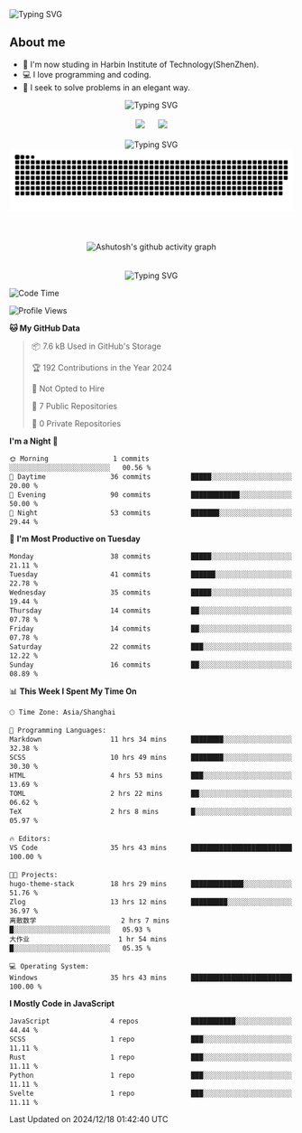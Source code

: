 <img src="https://readme-typing-svg.demolab.com?font=Fira+Code&weight=200&size=100&pause=1000&color=3986FF&center=true&vCenter=true&random=false&width=2000&height=160&lines=Hi+there!+++o(*%5E%E2%96%BD%5E*)%E2%94%9B;console.log(%22Hello+World!%22)" alt="Typing SVG" />

## About me
- 🏫 I'm now studing in Harbin Institute of Technology(ShenZhen).
- 💻 I love programming and coding.
- 🍷 I seek to solve problems in an elegant way.

<div align="center">
  <img src="https://readme-typing-svg.demolab.com?font=Fira+Code&weight=200&size=50&pause=1000&color=3986FF&center=true&vCenter=true&random=false&width=2000&height=100&lines=Here+are+my+stats..." alt="Typing SVG" />
  <br><br>
  <img height="180px" src="https://github-readme-stats-git-masterrstaa-rickstaa.vercel.app/api?username=whateverzpy&rank_icon=percentile&hide_border=true&show_icons=true&include_all_commits=true&bg_color=0,ea6161,ffc64d,fffc4d,52fa5a" />&nbsp;&nbsp;&nbsp;&nbsp;&nbsp;&nbsp;<img height="180px" src="https://github-readme-stats-git-masterrstaa-rickstaa.vercel.app/api/top-langs/?username=whateverzpy&layout=donut&hide_border=true&bg_color=0,52fa5a,4dfcff,c64dff" />
  <br><br>
  <img src="https://readme-typing-svg.demolab.com?font=Fira+Code&weight=200&size=50&pause=1000&color=3986FF&center=true&vCenter=true&random=false&width=2000&height=100&lines=Here+are+my+contributions..." alt="Typing SVG" />
  <picture>
    <source media="(prefers-color-scheme: dark)" srcset="https://raw.githubusercontent.com/whateverzpy/whateverzpy/main/assets/github-snake-dark.svg" />
    <source media="(prefers-color-scheme: light)" srcset="https://raw.githubusercontent.com/whateverzpy/whateverzpy/main/assets/github-snake.svg" />
    <img alt="github-snake" src="https://raw.githubusercontent.com/whateverzpy/whateverzpy/main/assets/github-snake.svg" />
  </picture>
  <br><br><br><br>
  <picture>
    <source media="(prefers-color-scheme: dark)"
          srcset="https://github-readme-activity-graph.vercel.app/graph?username=whateverzpy&theme=tokyo-night" />
    <source media="(prefers-color-scheme: light)"
          srcset="https://github-readme-activity-graph.vercel.app/graph?username=whateverzpy&theme=tokyo-day" />
    <img alt="Ashutosh's github activity graph"
       src="https://github-readme-activity-graph.vercel.app/graph?username=whateverzpy&theme=tokyo-day"
       width="860px"/>
  </picture>
  <br><br><br>
  <img src="https://readme-typing-svg.demolab.com?font=Fira+Code&weight=200&size=120&pause=1000&color=3986FF&center=true&vCenter=true&random=false&width=2000&height=180&lines=INFINITE+PROGRESS" alt="Typing SVG" />
</div>

<!--START_SECTION:waka-->
![Code Time](http://img.shields.io/badge/Code%20Time-227%20hrs%205%20mins-blue)

![Profile Views](http://img.shields.io/badge/Profile%20Views-0-blue)

**🐱 My GitHub Data** 

> 📦 7.6 kB Used in GitHub's Storage 
 > 
> 🏆 192 Contributions in the Year 2024
 > 
> 🚫 Not Opted to Hire
 > 
> 📜 7 Public Repositories 
 > 
> 🔑 0 Private Repositories 
 > 
**I'm a Night 🦉** 

```text
🌞 Morning                1 commits           ░░░░░░░░░░░░░░░░░░░░░░░░░   00.56 % 
🌆 Daytime                36 commits          █████░░░░░░░░░░░░░░░░░░░░   20.00 % 
🌃 Evening                90 commits          ████████████░░░░░░░░░░░░░   50.00 % 
🌙 Night                  53 commits          ███████░░░░░░░░░░░░░░░░░░   29.44 % 
```
📅 **I'm Most Productive on Tuesday** 

```text
Monday                   38 commits          █████░░░░░░░░░░░░░░░░░░░░   21.11 % 
Tuesday                  41 commits          ██████░░░░░░░░░░░░░░░░░░░   22.78 % 
Wednesday                35 commits          █████░░░░░░░░░░░░░░░░░░░░   19.44 % 
Thursday                 14 commits          ██░░░░░░░░░░░░░░░░░░░░░░░   07.78 % 
Friday                   14 commits          ██░░░░░░░░░░░░░░░░░░░░░░░   07.78 % 
Saturday                 22 commits          ███░░░░░░░░░░░░░░░░░░░░░░   12.22 % 
Sunday                   16 commits          ██░░░░░░░░░░░░░░░░░░░░░░░   08.89 % 
```


📊 **This Week I Spent My Time On** 

```text
🕑︎ Time Zone: Asia/Shanghai

💬 Programming Languages: 
Markdown                 11 hrs 34 mins      ████████░░░░░░░░░░░░░░░░░   32.38 % 
SCSS                     10 hrs 49 mins      ████████░░░░░░░░░░░░░░░░░   30.30 % 
HTML                     4 hrs 53 mins       ███░░░░░░░░░░░░░░░░░░░░░░   13.69 % 
TOML                     2 hrs 22 mins       ██░░░░░░░░░░░░░░░░░░░░░░░   06.62 % 
TeX                      2 hrs 8 mins        █░░░░░░░░░░░░░░░░░░░░░░░░   05.97 % 

🔥 Editors: 
VS Code                  35 hrs 43 mins      █████████████████████████   100.00 % 

🐱‍💻 Projects: 
hugo-theme-stack         18 hrs 29 mins      █████████████░░░░░░░░░░░░   51.76 % 
Zlog                     13 hrs 12 mins      █████████░░░░░░░░░░░░░░░░   36.97 % 
离散数学                     2 hrs 7 mins        █░░░░░░░░░░░░░░░░░░░░░░░░   05.93 % 
大作业                      1 hr 54 mins        █░░░░░░░░░░░░░░░░░░░░░░░░   05.35 % 

💻 Operating System: 
Windows                  35 hrs 43 mins      █████████████████████████   100.00 % 
```

**I Mostly Code in JavaScript** 

```text
JavaScript               4 repos             ███████████░░░░░░░░░░░░░░   44.44 % 
SCSS                     1 repo              ███░░░░░░░░░░░░░░░░░░░░░░   11.11 % 
Rust                     1 repo              ███░░░░░░░░░░░░░░░░░░░░░░   11.11 % 
Python                   1 repo              ███░░░░░░░░░░░░░░░░░░░░░░   11.11 % 
Svelte                   1 repo              ███░░░░░░░░░░░░░░░░░░░░░░   11.11 % 
```




 Last Updated on 2024/12/18 01:42:40 UTC
<!--END_SECTION:waka-->


<!--
**whateverzpy/whateverzpy** is a ✨ _special_ ✨ repository because its `README.md` (this file) appears on your GitHub profile.

Here are some ideas to get you started:

- 🔭 I’m currently working on ...
- 🌱 I’m currently learning ...
- 👯 I’m looking to collaborate on ...
- 🤔 I’m looking for help with ...
- 💬 Ask me about ...
- 📫 How to reach me: ...
- 😄 Pronouns: ...
- ⚡ Fun fact: ...
-->
